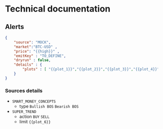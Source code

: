 # Technical documentation

## Alerts

```json
{
    "source": "MOCK",
    "market":"BTC-USD" ,
    "price": "{{high}}" ,
    "emitKey" : "TO_DEFINE",
    "dryrun" : false,
    "details" : {
        "plots" : [ "{{plot_1}}","{{plot_2}}","{{plot_3}}","{{plot_4}}","{{plot_5}}","{{plot_6}}","{{plot_7}}","{{plot_8}}","{{plot_9}}","{{plot_10}}","{{plot_11}}","{{plot_12}}","{{plot_13}}","{{plot_14}}","{{plot_15}}","{{plot_16}}","{{plot_17}}","{{plot_18}}","{{plot_19}}"]
    } 
}
```
### Sources details

* `SMART_MONEY_CONCEPTS`
    * type `Bullish BOS` `Bearish BOS` 
* `SUPER_TREND`
    * action `BUY` `SELL`
    * limit `{{plot_6}}`
